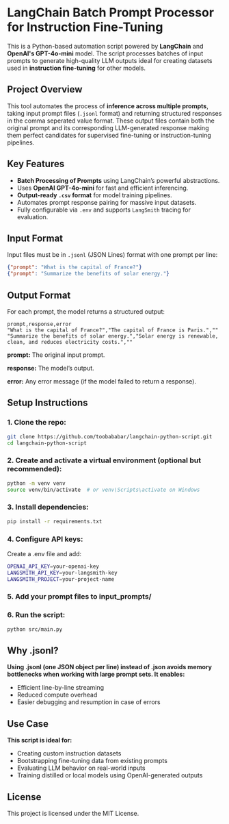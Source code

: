 # LangChain Batch Prompt Processor for Instruction Fine-Tuning

This is a Python-based automation script powered by **LangChain** and **OpenAI's GPT-4o-mini** model. The script processes batches of input prompts to generate high-quality LLM outputs ideal for creating datasets used in **instruction fine-tuning** for other models.

## Project Overview

This tool automates the process of **inference across multiple prompts**, taking input prompt files (`.jsonl` format) and returning structured responses in the comma seperated value format. These output files contain both the original prompt and its corresponding LLM-generated response making them perfect candidates for supervised fine-tuning or instruction-tuning pipelines.

## Key Features

- **Batch Processing of Prompts** using LangChain’s powerful abstractions.
- Uses **OpenAI GPT-4o-mini** for fast and efficient inferencing.
- **Output-ready `.csv` format** for model training pipelines.
- Automates prompt response pairing for massive input datasets.
- Fully configurable via `.env` and supports `LangSmith` tracing for evaluation.

## Input Format

Input files must be in `.jsonl` (JSON Lines) format with one prompt per line:

```json
{"prompt": "What is the capital of France?"}
{"prompt": "Summarize the benefits of solar energy."}
```
## Output Format

For each prompt, the model returns a structured output:

```csv
prompt,response,error
"What is the capital of France?","The capital of France is Paris.",""
"Summarize the benefits of solar energy.","Solar energy is renewable, clean, and reduces electricity costs.",""
```
**prompt:** The original input prompt.

**response:** The model’s output.

**error:** Any error message (if the model failed to return a response).

## Setup Instructions

### 1. Clone the repo:

```bash
git clone https://github.com/toobababar/langchain-python-script.git
cd langchain-python-script
```
### 2. Create and activate a virtual environment (optional but recommended):

```bash
python -m venv venv
source venv/bin/activate  # or venv\Scripts\activate on Windows
```
### 3. Install dependencies:

```bash
pip install -r requirements.txt
```
### 4. Configure API keys:

Create a .env file and add:
```bash
OPENAI_API_KEY=your-openai-key
LANGSMITH_API_KEY=your-langsmith-key
LANGSMITH_PROJECT=your-project-name
```
### 5. Add your prompt files to input_prompts/

### 6. Run the script:

```bash
python src/main.py
```
## Why .jsonl?

**Using .jsonl (one JSON object per line) instead of .json avoids memory bottlenecks when working with large prompt sets. It enables:**
- Efficient line-by-line streaming
- Reduced compute overhead
- Easier debugging and resumption in case of errors

## Use Case

**This script is ideal for:**
- Creating custom instruction datasets
- Bootstrapping fine-tuning data from existing prompts
- Evaluating LLM behavior on real-world inputs
- Training distilled or local models using OpenAI-generated outputs

## License

This project is licensed under the MIT License.















